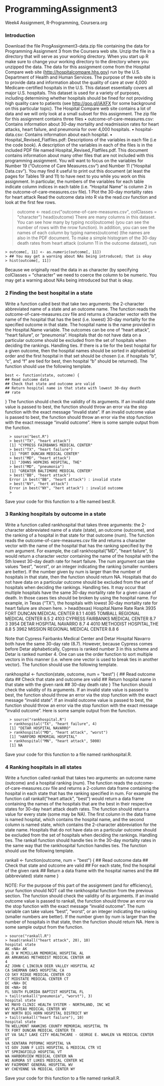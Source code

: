 # ProgrammingAssignment3
Week4 Assignment, R-Programming, Coursera.org

### Introduction

Download the file ProgAssignment3-data.zip file containing the data for Programming Assignment 3 from
the Coursera web site. Unzip the file in a directory that will serve as your working directory. When you
start up R make sure to change your working directory to the directory where you unzipped the data.
The data for this assignment come from the Hospital Compare web site (http://hospitalcompare.hhs.gov)
run by the U.S. Department of Health and Human Services. The purpose of the web site is to provide data and
information about the quality of care at over 4,000 Medicare-certified hospitals in the U.S. This dataset essentially
covers all major U.S. hospitals. This dataset is used for a variety of purposes, including determining
whether hospitals should be fined for not providing high quality care to patients (see http://goo.gl/jAXFX
for some background on this particular topic).
The Hospital Compare web site contains a lot of data and we will only look at a small subset for this
assignment. The zip file for this assignment contains three files
• outcome-of-care-measures.csv: Contains information about 30-day mortality and readmission rates
for heart attacks, heart failure, and pneumonia for over 4,000 hospitals.
• hospital-data.csv: Contains information about each hospital.
• Hospital_Revised_Flatfiles.pdf: Descriptions of the variables in each file (i.e the code book).
A description of the variables in each of the files is in the included PDF file named Hospital_Revised_Flatfiles.pdf.
This document contains information about many other files that are not included with this programming
assignment. You will want to focus on the variables for Number 19 (“Outcome of Care Measures.csv”) and
Number 11 (“Hospital Data.csv”). You may find it useful to print out this document (at least the pages for
Tables 19 and 11) to have next to you while you work on this assignment. In particular, the numbers of
the variables for each table indicate column indices in each table (i.e. “Hospital Name” is column 2 in the
outcome-of-care-measures.csv file).
1 Plot the 30-day mortality rates for heart attack
Read the outcome data into R via the read.csv function and look at the first few rows.
> outcome <- read.csv("outcome-of-care-measures.csv", colClasses = "character")
> head(outcome)
There are many columns in this dataset. You can see how many by typing ncol(outcome) (you can see
the number of rows with the nrow function). In addition, you can see the names of each column by typing
names(outcome) (the names are also in the PDF document.
To make a simple histogram of the 30-day death rates from heart attack (column 11 in the outcome dataset),
run

    > outcome[, 11] <- as.numeric(outcome[, 11])
    > ## You may get a warning about NAs being introduced; that is okay
    > hist(outcome[, 11])

Because we originally read the data in as character (by specifying colClasses = "character" we need to
coerce the column to be numeric. You may get a warning about NAs being introduced but that is okay.

### 2 Finding the best hospital in a state

Write a function called best that take two arguments: the 2-character abbreviated name of a state and an
outcome name. The function reads the outcome-of-care-measures.csv file and returns a character vector
with the name of the hospital that has the best (i.e. lowest) 30-day mortality for the specified outcome
in that state. The hospital name is the name provided in the Hospital.Name variable. The outcomes can
be one of “heart attack”, “heart failure”, or “pneumonia”. Hospitals that do not have data on a particular
outcome should be excluded from the set of hospitals when deciding the rankings.
Handling ties. If there is a tie for the best hospital for a given outcome, then the hospital names should
be sorted in alphabetical order and the first hospital in that set should be chosen (i.e. if hospitals “b”, “c”,
and “f” are tied for best, then hospital “b” should be returned).
The function should use the following template.

    best <- function(state, outcome) {
    ## Read outcome data
    ## Check that state and outcome are valid
    ## Return hospital name in that state with lowest 30-day death
    ## rate
}
The function should check the validity of its arguments. If an invalid state value is passed to best, the
function should throw an error via the stop function with the exact message “invalid state”. If an invalid
outcome value is passed to best, the function should throw an error via the stop function with the exact
message “invalid outcome”.
Here is some sample output from the function.

      > source("best.R")
      > best("TX", "heart attack")
      [1] "CYPRESS FAIRBANKS MEDICAL CENTER"
      > best("TX", "heart failure")
      [1] "FORT DUNCAN MEDICAL CENTER"
      > best("MD", "heart attack")
      [1] "JOHNS HOPKINS HOSPITAL, THE"
      > best("MD", "pneumonia")
      [1] "GREATER BALTIMORE MEDICAL CENTER"
      > best("BB", "heart attack")
      Error in best("BB", "heart attack") : invalid state
      > best("NY", "hert attack")
      Error in best("NY", "hert attack") : invalid outcome
      >

Save your code for this function to a file named best.R.

### 3 Ranking hospitals by outcome in a state

Write a function called rankhospital that takes three arguments: the 2-character abbreviated name of a
state (state), an outcome (outcome), and the ranking of a hospital in that state for that outcome (num).
The function reads the outcome-of-care-measures.csv file and returns a character vector with the name
of the hospital that has the ranking specified by the num argument. For example, the call
rankhospital("MD", "heart failure", 5)
would return a character vector containing the name of the hospital with the 5th lowest 30-day death rate
for heart failure. The num argument can take values “best”, “worst”, or an integer indicating the ranking
(smaller numbers are better). If the number given by num is larger than the number of hospitals in that
state, then the function should return NA. Hospitals that do not have data on a particular outcome should
be excluded from the set of hospitals when deciding the rankings.
Handling ties. It may occur that multiple hospitals have the same 30-day mortality rate for a given cause
of death. In those cases ties should be broken by using the hospital name. For example, in Texas (“TX”),
the hospitals with lowest 30-day mortality rate for heart failure are shown here.
        > head(texas)
        Hospital.Name Rate Rank
        3935 FORT DUNCAN MEDICAL CENTER 8.1 1
        4085 TOMBALL REGIONAL MEDICAL CENTER 8.5 2
        4103 CYPRESS FAIRBANKS MEDICAL CENTER 8.7 3
        3954 DETAR HOSPITAL NAVARRO 8.7 4
        4010 METHODIST HOSPITAL,THE 8.8 5
        3962 MISSION REGIONAL MEDICAL CENTER 8.8 6

Note that Cypress Fairbanks Medical Center and Detar Hospital Navarro both have the same 30-day rate
(8.7). However, because Cypress comes before Detar alphabetically, Cypress is ranked number 3 in this
scheme and Detar is ranked number 4. One can use the order function to sort multiple vectors in this
manner (i.e. where one vector is used to break ties in another vector).
The function should use the following template.

rankhospital <- function(state, outcome, num = "best") {
      ## Read outcome data
      ## Check that state and outcome are valid
      ## Return hospital name in that state with the given rank
      ## 30-day death rate
}
The function should check the validity of its arguments. If an invalid state value is passed to best, the
function should throw an error via the stop function with the exact message “invalid state”. If an invalid
outcome value is passed to best, the function should throw an error via the stop function with the exact
message “invalid outcome”.
Here is some sample output from the function.

      > source("rankhospital.R")
      > rankhospital("TX", "heart failure", 4)
      [1] "DETAR HOSPITAL NAVARRO"
      > rankhospital("MD", "heart attack", "worst")
      [1] "HARFORD MEMORIAL HOSPITAL"
      > rankhospital("MN", "heart attack", 5000)
      [1] NA
Save your code for this function to a file named rankhospital.R.

### 4 Ranking hospitals in all states

Write a function called rankall that takes two arguments: an outcome name (outcome) and a hospital ranking
(num). The function reads the outcome-of-care-measures.csv file and returns a 2-column data frame
containing the hospital in each state that has the ranking specified in num. For example the function call
rankall("heart attack", "best") would return a data frame containing the names of the hospitals that
are the best in their respective states for 30-day heart attack death rates. The function should return a value
for every state (some may be NA). The first column in the data frame is named hospital, which contains
the hospital name, and the second column is named state, which contains the 2-character abbreviation for
the state name. Hospitals that do not have data on a particular outcome should be excluded from the set of
hospitals when deciding the rankings.
Handling ties. The rankall function should handle ties in the 30-day mortality rates in the same way
that the rankhospital function handles ties.
The function should use the following template.

rankall <- function(outcome, num = "best") {
      ## Read outcome data
      ## Check that state and outcome are valid
      ## For each state, find the hospital of the given rank
      ## Return a data frame with the hospital names and the
      ## (abbreviated) state name
}

NOTE: For the purpose of this part of the assignment (and for efficiency), your function should NOT call
the rankhospital function from the previous section.
The function should check the validity of its arguments. If an invalid outcome value is passed to rankall,
the function should throw an error via the stop function with the exact message “invalid outcome”. The num
variable can take values “best”, “worst”, or an integer indicating the ranking (smaller numbers are better).
If the number given by num is larger than the number of hospitals in that state, then the function should
return NA.
Here is some sample output from the function.

    > source("rankall.R")
    > head(rankall("heart attack", 20), 10)
    hospital state
    AK <NA> AK
    AL D W MCMILLAN MEMORIAL HOSPITAL AL
    AR ARKANSAS METHODIST MEDICAL CENTER AR
    4
    AZ JOHN C LINCOLN DEER VALLEY HOSPITAL AZ
    CA SHERMAN OAKS HOSPITAL CA
    CO SKY RIDGE MEDICAL CENTER CO
    CT MIDSTATE MEDICAL CENTER CT
    DC <NA> DC
    DE <NA> DE
    FL SOUTH FLORIDA BAPTIST HOSPITAL FL
    > tail(rankall("pneumonia", "worst"), 3)
    hospital state
    WI MAYO CLINIC HEALTH SYSTEM - NORTHLAND, INC WI
    WV PLATEAU MEDICAL CENTER WV
    WY NORTH BIG HORN HOSPITAL DISTRICT WY
    > tail(rankall("heart failure"), 10)
    hospital state
    TN WELLMONT HAWKINS COUNTY MEMORIAL HOSPITAL TN
    TX FORT DUNCAN MEDICAL CENTER TX
    UT VA SALT LAKE CITY HEALTHCARE - GEORGE E. WAHLEN VA MEDICAL CENTER UT
    VA SENTARA POTOMAC HOSPITAL VA
    VI GOV JUAN F LUIS HOSPITAL & MEDICAL CTR VI
    VT SPRINGFIELD HOSPITAL VT
    WA HARBORVIEW MEDICAL CENTER WA
    WI AURORA ST LUKES MEDICAL CENTER WI
    WV FAIRMONT GENERAL HOSPITAL WV
    WY CHEYENNE VA MEDICAL CENTER WY
Save your code for this function to a file named rankall.R.

